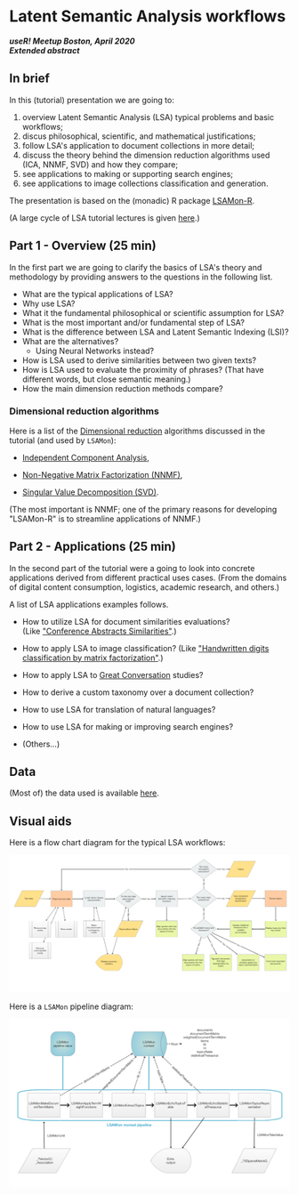 # Latent Semantic Analysis workflows 
***useR! Meetup Boston, April 2020***   
***Extended abstract***


## In brief

In this (tutorial) presentation  we are going to:
1. overview Latent Semantic Analysis (LSA) typical problems and basic workflows;
2. discus philosophical, scientific, and mathematical justifications; 
2. follow LSA's application to document collections in more detail;
3. discuss the theory behind the dimension reduction algorithms used (ICA, NNMF, SVD) and how they compare;
4. see applications to making or supporting search engines;
5. see applications to image collections classification and generation.

The presentation is based on the (monadic) R package 
[LSAMon-R](https://github.com/antononcube/R-packages/tree/master/LSAMon-R).

(A large cycle of LSA tutorial lectures is given 
[here](https://github.com/antononcube/SimplifiedMachineLearningWorkflows-book/tree/master/Tutorials/WolframU-LSAMon-workflows).)

## Part 1 - Overview (25 min)

In the first part we are going to clarify the basics of LSA's theory and methodology by providing answers to 
the questions in the following list.

   - What are the typical applications of LSA?   
   - Why use LSA?     
   - What it the fundamental philosophical or scientific assumption for LSA?   
   - What is the most important and/or fundamental step of LSA?   
   - What is the difference between LSA and Latent Semantic Indexing (LSI)?   
   - What are the alternatives?
     - Using Neural Networks instead?   
   - How is LSA used to derive similarities between two given texts?   
   - How is LSA used to evaluate the proximity of phrases?
     (That have different words, but close semantic meaning.)   
   - How the main dimension reduction methods compare? 

### Dimensional reduction algorithms

Here is a list of the 
[Dimensional reduction](https://en.wikipedia.org/wiki/Dimensionality_reduction) 
algorithms discussed in the tutorial (and used by `LSAMon`):

- [Independent Component Analysis](https://en.wikipedia.org/wiki/Independent_component_analysis),

- [Non-Negative Matrix Factorization (NNMF)](https://en.wikipedia.org/wiki/Non-negative_matrix_factorization),

- [Singular Value Decomposition (SVD)](https://en.wikipedia.org/wiki/Singular_value_decomposition).

(The most important is NNMF; one of the primary reasons for developing "LSAMon-R" is to streamline applications of NNMF.)


## Part 2 - Applications (25 min)

In the second part of the tutorial were a going to look into concrete applications
derived from different practical uses cases. 
(From the domains of digital content consumption, logistics, academic research, and others.)  

A list of LSA applications examples follows.
 
- How to utilize LSA for document similarities evaluations?  
  (Like ["Conference Abstracts Similarities"](https://htmlpreview.github.io/?https://github.com/antononcube/MathematicaVsR/blob/master/Projects/ConferenceAbstactsSimilarities/R/ConferenceAbstractsSimilarities.nb.html).)

- How to apply LSA to image classification? 
  (Like ["Handwritten digits classification by matrix factorization"](https://cdn.rawgit.com/antononcube/MathematicaVsR/master/Projects/HandwrittenDigitsClassificationByMatrixFactorization/R/HandwrittenDigitsClassificationByMatrixFactorization.html).) 

- How to apply LSA to [Great Conversation](https://en.wikipedia.org/wiki/Great_Conversation) studies?

- How to derive a custom taxonomy over a document collection?

- How to use LSA for translation of natural languages?

- How to use LSA for making or improving search engines?

- (Others...)

## Data 

(Most of) the data used is available 
[here](../../Data). 

## Visual aids

Here is a flow chart diagram for the typical LSA workflows:

![LSAWorkflows](../../Diagrams/LSA-workflows.jpg)

Here is a `LSAMon` pipeline diagram:

![LSAMonPipeline](../../Diagrams/LSAMon-pipeline.jpg)
